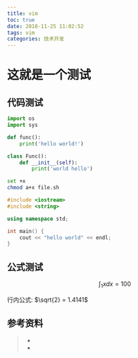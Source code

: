 ```yaml
---
title: vim
toc: true
date: 2018-11-25 11:02:52
tags: vim
categories: 技术开发
---
```


# 这就是一个测试

## 代码测试

```python [title]
import os
import sys

def func():
    print('hello world!')

class Func():
    def __init__(self):
        print('world hello')
```

```bash
set +x
chmod a+x file.sh
```

```cpp
#include <iostream>
#include <string>

using namespace std;

int main() {
    cout << "hello world" << endl;
}
```

## 公式测试

$$
\int_{1} xdx = 100
$$

行内公式: $\sqrt{2} = 1.4141$



## 参考资料
> - []()
> - []()
